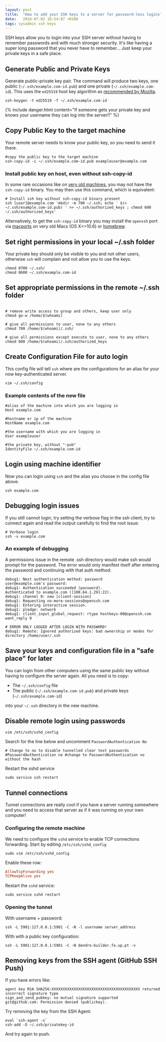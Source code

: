 ```yaml
---
layout: post
title:  "How to add your SSH keys to a server for password-less logins"
date:   2018-07-02 16:54:07 +0100
tags: sysadmin ssh keys
---
```


SSH keys allow you to login into your SSH server without having to remember passwords and with much stronger security. It's like having a super long password that you never have to remember... Just keep your private keys in a safe place.

## Generate Public and Private Keys

Generate public-private key pair. The command will produce two keys, one public (`~/.ssh/example.com-id.pub`) and one private (`~/.ssh/example.com-id`). This uses the `ed25519` host key algorithm as [recommended by Mozilla](https://infosec.mozilla.org/guidelines/openssh).

```shell
ssh-keygen -t ed25519 -f ~/.ssh/example.com-id
```

{% include danger.html content="If someone gets your private key and knows your username they can log into the server!!" %}

## Copy Public Key to the target machine

Your remote server needs to know your public key, so you need to send it there.

```shell
#copy the public key to the target machine
ssh-copy-id -i ~/.ssh/example.com-id.pub exampleuser@example.com
```

### Install public key on host, even without ssh-copy-id

In some rare occasions like on [very old machines](/posts/using-a-vintage-mac-with-106-snow-leopard-in-2022), you may not have the `ssh-copy-id` binary. You may then use this command, which is equivalent:

```shell
# Install ssh key without ssh-copy-id binary present
ssh [user]@example.com 'mkdir -m 700 ~/.ssh; echo ' $(< ~/.ssh/example.com-id.pub) ' >> ~/.ssh/authorized_keys ; chmod 600 ~/.ssh/authorized_keys'
```

Alternatively, to get the `ssh-copy-id` binary you may install the `openssh` port via [macports](https://ports.macports.org/port/openssh/) on very old Macs (OS X<=10.6) or [homebrew](https://formulae.brew.sh/formula/openssh). 


## Set right permissions in your local ~/.ssh folder

Your private key should only be visible to you and not other users, otherwise `ssh` will complain and not allow you to use the keys.

```shell
chmod 0700 ~/.ssh/
chmod 0600 ~/.ssh/example.com-id
```

## Set appropriate permissions in the remote ~/.ssh folder

```shell

# remove write access to group and others, keep user only
chmod go-w /home/$(whoami) 

# give all permissions to user, none to any others
chmod 700 /home/$(whoami)/.ssh/

# give all permissions except execute to user, none to any others
chmod 600 /home/$(whoami)/.ssh/authorized_keys 
````

## Create Configuration File for auto login

This config file will tell `ssh` where are the configurations for an alias for your now key-authenticated server.

```shell
vim ~/.ssh/config
```

### Example contents of the new file

```shell
#alias of the machine into which you are logging in
Host example.com

#hostname or ip of the machine
HostName example.com

#the username with which you are logging in
User exampleuser

#the private key, without "-pub"
IdentityFile ~/.ssh/example.com-id
```


## Login using machine identifier

Now you can login using `ssh` and the alias you choose in the config file above.

```shell
ssh example.com
```

## Debugging login issues

If you still cannot login, try setting the verbose flag in the ssh client, try to connect again and read the output carefully to find the root issue:

```shell
# Verbose login
ssh -v example.com
````

### An example of debugging

A permissions issue in the remote .ssh directory would make ssh would prompt for the password. The error would only manifest itself after entering the password and continuing with that auth method:

```shell
debug1: Next authentication method: password
user@example.com's password:
debug1: Authentication succeeded (password).
Authenticated to example.com ([100.64.1.29]:22).
debug1: channel 0: new [client-session]
debug1: Requesting no-more-sessions@openssh.com
debug1: Entering interactive session.
debug1: pledge: network
debug1: client_input_global_request: rtype hostkeys-00@openssh.com want_reply 0

# ERROR ONLY LOGGED AFTER LOGIN WITH PASSWORD!
debug1: Remote: Ignored authorized keys: bad ownership or modes for directory /home/user/.ssh 
```

## Save your keys and configuration file in a "safe place" for later

You can login from other computers using the same public key without having to configure the server again.
All you need is to copy:

 - The `~/.ssh/config` file
 - The public (`~/.ssh/example.com-id.pub`) and private keys (`~/.ssh/example.com-id`)

into your `~/.ssh` directory in the new machine.

## Disable remote login using passwords

```shell
vim /etc/ssh/sshd_config
```

Search for the line below and uncomment `PasswordAuthentication No`

```shell
# Change to no to disable tunnelled clear text passwords
#PasswordAuthentication no #change to PasswordAuthentication no without the hash
```

Restart the sshd service

```shell
sudo service ssh restart
```
## Tunnel connections

Tunnel connections are really cool if you have a server running somewhere and you need to access that server as if it was running on your own computer!

### Configuring the remote machine

We need to configure the `sshd` service to enable TCP connections forwarding. Start by editing `/etc/ssh/sshd_config`

```shell
sudo vim /etc/ssh/sshd_config
```

Enable these row:

```conf
AllowTcpForwarding yes
TCPKeepAlive yes
```

Restart the `sshd` service:

```shell
sudo service sshd restart
```

### Opening the tunnel

With username + password:

```shell
ssh -L 5901:127.0.0.1:5901 -C -N -l username server_address
```

With with a public key configuration:

```shell
ssh -L 5901:127.0.0.1:5901 -C -N dendro-builder.fe.up.pt -v
```

## Removing keys from the SSH agent (GitHub SSH Push)

If you have errors like:

```shell
agent key RSA SHA256:XXXXXXXXXXXXXXXXXXXXXXXXXXXXXXXXXXXXXXXX returned incorrect signature type
sign_and_send_pubkey: no mutual signature supported
git@github.com: Permission denied (publickey).
```

Try removing the key from the SSH Agent:

```shell
eval `ssh-agent -s`
ssh-add -D ~/.ssh/privatekey-id
```

And try again to push. 

